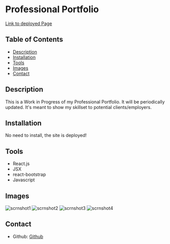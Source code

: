 # Professional Portfolio

[Link to deployed Page](https://arankin7.github.io/reactPortfolio/)

    

  ## Table of Contents
  * [Description](#description)
  * [Installation](#installation)
  * [Tools](#tools)
  * [Images](#images)
  * [Contact](#contact)


  ## Description 
  This is a Work in Progress of my Professional Portfolio.  It will be periodically updated.  It's meant to show my skillset to potential clients/employers. 

  ## Installation
  No need to install, the site is deployed!

  ## Tools
  * React.js
  * JSX
  * react-bootstrap
  * Javascript
  
  ## Images
  ![scrnshot1](https://user-images.githubusercontent.com/30415670/180503362-afbfd6eb-c24d-491d-902f-4bb732f2a37b.png)
  ![scrnshot2](https://user-images.githubusercontent.com/30415670/180503415-fb36adfd-f024-4ad6-8dc6-1b6f732a053f.png)
  ![scrnshot3](https://user-images.githubusercontent.com/30415670/180503422-0c875dff-b445-4c15-af00-dbdbc3c9c8c5.png)
  ![scrnshot4](https://user-images.githubusercontent.com/30415670/180503443-2e6dd37a-fb0d-4237-98df-ec357b8d2dcf.png)


  

  ## Contact 
  - Github: [Github](https://github.com/arankin7)

